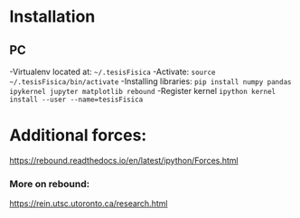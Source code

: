 # Installation
## PC
-Virtualenv located at: `~/.tesisFisica`
-Activate: `source ~/.tesisFisica/bin/activate`
-Installing libraries: `pip install numpy pandas ipykernel jupyter matplotlib rebound`
-Register kernel `ipython kernel install --user --name=tesisFisica`


# Additional forces:
https://rebound.readthedocs.io/en/latest/ipython/Forces.html


### More on rebound:
https://rein.utsc.utoronto.ca/research.html
